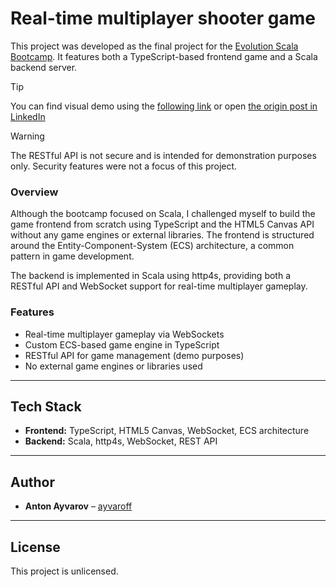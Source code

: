 # Real-time multiplayer shooter game

This project was developed as the final project for the [Evolution Scala Bootcamp](https://github.com/evolution-gaming/scala-bootcamp). It features both a TypeScript-based frontend game and a Scala backend server.

> [!TIP]
> You can find visual demo using the [following link](https://dms.licdn.com/playlist/vid/v2/C4D05AQFrUE7KDw_gQw/mp4-720p-30fp-crf28/mp4-720p-30fp-crf28/0/1664530861710?e=1751544000&v=beta&t=i-fFiYaBLgKZFuFHysGOHLqZVfAvuHlAjoDkf-szvH0) or open [the origin post in LinkedIn](https://www.linkedin.com/posts/ayvaroff_evolution-scala-bootcamp-activity-6981548442661580800-X2r2?utm_source=share&utm_medium=member_desktop&rcm=ACoAAAf_aUQB61BblC_7w_IKNcWWqJsBg-lG4RQ)

> [!WARNING]
> The RESTful API is not secure and is intended for demonstration purposes only. Security features were not a focus of this project.

### Overview

Although the bootcamp focused on Scala, I challenged myself to build the game frontend from scratch using TypeScript and the HTML5 Canvas API without any game engines or external libraries. The frontend is structured around the Entity-Component-System (ECS) architecture, a common pattern in game development.

The backend is implemented in Scala using http4s, providing both a RESTful API and WebSocket support for real-time multiplayer gameplay.

### Features

- Real-time multiplayer gameplay via WebSockets
- Custom ECS-based game engine in TypeScript
- RESTful API for game management (demo purposes)
- No external game engines or libraries used

---

## Tech Stack

- **Frontend:** TypeScript, HTML5 Canvas, WebSocket, ECS architecture
- **Backend:** Scala, http4s, WebSocket, REST API

---

## Author

- **Anton Ayvarov** – [ayvaroff](https://github.com/ayvaroff)

---

## License

This project is unlicensed.
